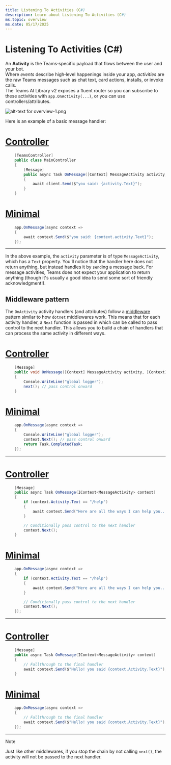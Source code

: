 ```yaml
---
title: Listening To Activities (C#)
description: Learn about Listening To Activities (C#)
ms.topic: overview
ms.date: 05/17/2025
---
```

# Listening To Activities (C#)

An **Activity** is the Teams‑specific payload that flows between the user and your bot.  
Where _events_ describe high‑level happenings inside your app, _activities_ are the raw Teams messages such as chat text, card actions, installs, or invoke calls.  
The Teams AI Library v2 exposes a fluent router so you can subscribe to these activities with `app.OnActivity(...)`, or you can use controllers/attributes.

![alt-text for overview-1.png](~/assets/diagrams/overview-1.png)

Here is an example of a basic message handler:
# [Controller](#tab/controller)
```csharp 
    [TeamsController]
    public class MainController
    {
        [Message]
        public async Task OnMessage([Context] MessageActivity activity, [Context] IContext.Client client)
        {
            await client.Send($"you said: {activity.Text}");
        }
    }
```
# [Minimal](#tab/minimal)
```csharp 
    app.OnMessage(async context =>
    {
        await context.Send($"you said: {context.activity.Text}");
    });
```
---

In the above example, the `activity` parameter is of type `MessageActivity`, which has a `Text` property. You'll notice that the handler here does not return anything, but instead handles it by `send`ing a message back. For message activities, Teams does not expect your application to return anything (though it's usually a good idea to send some sort of friendly acknowledgment!).

## Middleware pattern

The `OnActivity` activity handlers (and attributes) follow a [middleware](https://www.patterns.dev/vanilla/mediator-pattern/) pattern similar to how `dotnet` middlewares work. This means that for each activity handler, a `Next` function is passed in which can be called to pass control to the next handler. This allows you to build a chain of handlers that can process the same activity in different ways.
# [Controller](#tab/controller)
```csharp 
    [Message]
    public void OnMessage([Context] MessageActivity activity, [Context] ILogger logger, [Context] IContext.Next next)
    {
        Console.WriteLine("global logger");
        next(); // pass control onward
    }
```
# [Minimal](#tab/minimal)
```csharp 
    app.OnMessage(async context =>
    {
        Console.WriteLine("global logger");
        context.Next(); // pass control onward
        return Task.CompletedTask;
    });
```
---
# [Controller](#tab/controller)
```csharp 
    [Message]
    public async Task OnMessage(IContext<MessageActivity> context)
    {
        if (context.Activity.Text == "/help")
        {
            await context.Send("Here are all the ways I can help you...");
        }

        // Conditionally pass control to the next handler
        context.Next();
    }
```
# [Minimal](#tab/minimal)
```csharp 
    app.OnMessage(async context =>
    {
        if (context.Activity.Text == "/help")
        {
            await context.Send("Here are all the ways I can help you...");
        }

        // Conditionally pass control to the next handler
        context.Next();
    });
```
---
# [Controller](#tab/controller)
```csharp 
    [Message]
    public async Task OnMessage(IContext<MessageActivity> context)
    {
        // Fallthrough to the final handler
        await context.Send($"Hello! you said {context.Activity.Text}");
    }
```
# [Minimal](#tab/minimal)
```csharp 
    app.OnMessage(async context =>
    {
        // Fallthrough to the final handler
        await context.Send($"Hello! you said {context.Activity.Text}");
    });
```
---

> [!NOTE]
> Just like other middlewares, if you stop the chain by not calling `next()`, the activity will not be passed to the next handler.